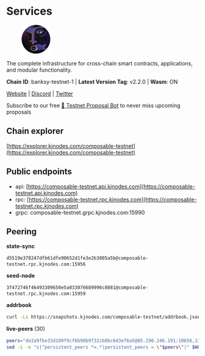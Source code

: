 # Services

<figure><img src="https://raw.githubusercontent.com/kj89/cosmos-images/main/logos/composable.png" alt=""><figcaption></figcaption></figure>

The complete infrastructure for cross-chain smart  contracts, applications, and modular functionality.

**Chain ID**: banksy-testnet-1 | **Latest Version Tag**: v2.2.0 | **Wasm**: ON

[Website](https://www.composable.finance) | [Discord](https://discord.gg/composable) | [Twitter](https://twitter.com/ComposableFin)



Subscribe to our free [🤖 Testnet Proposal Bot](https://t.me/kjnodes_testnet_proposal_bot) to never miss upcoming proposals


## Chain explorer
[https://explorer.kjnodes.com/composable-testnet](https://explorer.kjnodes.com/composable-testnet)

## Public endpoints

* api: [https://composable-testnet.api.kjnodes.com](https://composable-testnet.api.kjnodes.com)
* rpc: [https://composable-testnet.rpc.kjnodes.com](https://composable-testnet.rpc.kjnodes.com)
* grpc: composable-testnet.grpc.kjnodes.com:15990

## Peering

**state-sync**

```text
d5519e378247dfb61dfe90652d1fe3e2b3005a5b@composable-testnet.rpc.kjnodes.com:15956
```

**seed-node**

```text
3f472746f46493309650e5a033076689996c8881@composable-testnet.rpc.kjnodes.com:15959
```

**addrbook**
```bash
curl -Ls https://snapshots.kjnodes.com/composable-testnet/addrbook.json > $HOME/.banksy/config/addrbook.json
```

**live-peers** (30)
```bash
peers="de2a9fbe33d100f9cf6b98b9f32cb8bc643ef6a5@85.190.246.191:10656,13c29d1d66d604e8920ba0170276368e4e77f249@88.99.3.158:22256,b960daa0d03d18091906c50dd1312eaa62ca3ce4@136.243.88.91:2530,4775d0152d784b3ddf4f48c2d0ebddf961b52655@43.157.56.21:26656,c0fad6f415a8913ff63981586c4518ebcd615d69@128.140.57.144:26656,4ea491a39a329b2ef2d919b9e8cfdb3494bc5efe@65.109.23.237:27656,f23a8daca1f65aeee7ce6f6d47a56542a08538c9@66.45.233.110:26656,c04a07a5feabf52ecdabe752a0a81bbb25402885@194.163.168.62:15956,d5519e378247dfb61dfe90652d1fe3e2b3005a5b@65.109.68.190:15956,7bff2e43489a7acd09a38ab47c1f25ec24e24947@51.79.101.169:26656,3172f3c8b62d31d4c6e69afbf6109d06f864d899@43.157.47.45:26656,bf95ad80f82320b8fefea75eeede60f563d1f847@168.119.91.22:26656,7ab89f884656a66ca90fd9d44489da3c6ca1fea4@95.217.144.107:22256,4e073bf4729ba557e7726ad8acbc1d1b186e13de@134.209.38.116:26656,a39973a3ea8e5d9228c20e1c2a83f946fe1fb342@51.250.4.215:36656,4c1ea1da9fb0442201e79535d71f66a5e0e1e68c@51.91.30.173:3000,249d8915c9765eb0744bf8a26efc354fdb57ee21@46.4.5.45:22256,5c2a752c9b1952dbed075c56c600c3a79b58c395@185.16.39.172:26976,4870510889335804c39bab7fc5fa356eb94af74e@135.181.180.230:46656,3c091edbe051f9b0e1bcf46200db163e667a114a@65.108.129.94:26656,631feee431f86b0ad92d1c4a6a259b20e211e2ad@71.236.119.108:41656,7a4247261bad16289428543538d8e7b0c785b42c@135.181.22.94:35656,c97dd69796a3f55fb00d92358ec34a8185e28212@5.9.79.121:49656,8553443b473e6e6a5d3403511d7c3be64904048d@85.239.234.199:26656,f159e46072dcd5f78c2d64417200ca1dfb27636c@65.108.78.101:15956,2b8ba316083cf09ea7c316666454097e5bb0a4a8@116.202.227.117:15956,067f0f6f1706c4ef7da49b2896f28e194e8be055@96.234.160.22:30456,20f2608c9bc262df91d96027e1d5054ddee9c86c@142.132.209.236:22256,7eabe041d60e63a88591a5c30ca890a9de36119c@3.133.131.224:26656,d850d1525f38622c2e8ea97a2ff91c63f8c8669c@193.26.159.34:12656"
sed -i -e "s|^persistent_peers *=.*|persistent_peers = \"$peers\"|" $HOME/.banksy/config/config.toml
```
